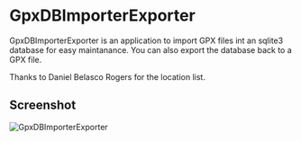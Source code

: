 # GpxDBImporterExporter

GpxDBImporterExporter is an application to import GPX files int an sqlite3 database for easy maintanance. You can also export the database back to a GPX file.

Thanks to Daniel Belasco Rogers for the location list.

## Screenshot

![GpxDBImporterExporter](https://github.com/ptrv/GpxDBImporterExporter/raw/master/screenshot.png "GpxDBImporterExporter")
